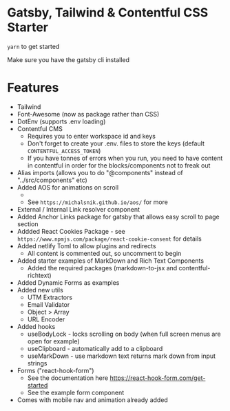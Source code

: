 # Gatsby, Tailwind & Contentful CSS Starter

`yarn` to get started

Make sure you have the gatsby cli installed

# Features

- Tailwind
- Font-Awesome (now as package rather than CSS)
- DotEnv (supports .env loading)
- Contentful CMS
  - Requires you to enter workspace id and keys
  - Don't forget to create your .env. files to store the keys (default `CONTENTFUL_ACCESS_TOKEN`)
  - If you have tonnes of errors when you run, you need to have content in contentful in order for the blocks/components not to freak out
- Alias imports (allows you to do "@components" instead of "../src/components" etc)
- Added AOS for animations on scroll
  - <div data-aos="fade-up"  data-aos-duration="1000" >
  - See `https://michalsnik.github.io/aos/` for more
- External / Internal Link resolver component
- Added Anchor Links package for gatsby that allows easy scroll to page section
- Addded React Cookies Package - see `https://www.npmjs.com/package/react-cookie-consent` for details
- Added netlify Toml to allow plugins and redirects
  - All content is commented out, so uncomment to begin
- Added starter examples of MarkDown and Rich Text Components
  - Added the required packages (markdown-to-jsx and contentful-richtext)
- Added Dynamic Forms as examples
- Added new utils
  - UTM Extractors
  - Email Validator
  - Object > Array
  - URL Encoder
- Added hooks
  - useBodyLock - locks scrolling on body (when full screen menus are open for example)
  - useClipboard - automatically add to a clipboard
  - useMarkDown - use markdown text returns mark down from input strings
- Forms ("react-hook-form")
  - See the documentation here https://react-hook-form.com/get-started
  - See the example form component
- Comes with mobile nav and animation already added
